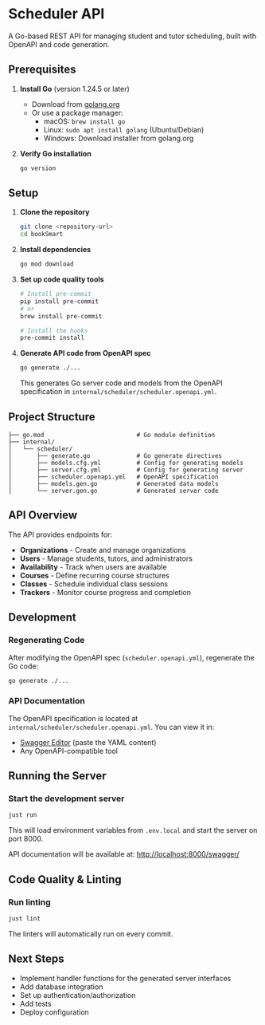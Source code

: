# Scheduler API

A Go-based REST API for managing student and tutor scheduling, built with OpenAPI and code generation.

## Prerequisites

1. **Install Go** (version 1.24.5 or later)
   - Download from [golang.org](https://golang.org/downloads/)
   - Or use a package manager:
     - macOS: `brew install go`
     - Linux: `sudo apt install golang` (Ubuntu/Debian)
     - Windows: Download installer from golang.org

2. **Verify Go installation**

   ```bash
   go version
   ```

## Setup

1. **Clone the repository**

   ```bash
   git clone <repository-url>
   cd bookSmart
   ```

2. **Install dependencies**

   ```bash
   go mod download
   ```

3. **Set up code quality tools**

   ```bash
   # Install pre-commit
   pip install pre-commit
   # or
   brew install pre-commit

   # Install the hooks
   pre-commit install
   ```

4. **Generate API code from OpenAPI spec**

   ```bash
   go generate ./...
   ```

   This generates Go server code and models from the OpenAPI specification in `internal/scheduler/scheduler.openapi.yml`.

## Project Structure

```text
├── go.mod                          # Go module definition
├── internal/
│   └── scheduler/
│       ├── generate.go             # Go generate directives
│       ├── models.cfg.yml          # Config for generating models
│       ├── server.cfg.yml          # Config for generating server
│       ├── scheduler.openapi.yml   # OpenAPI specification
│       ├── models.gen.go           # Generated data models
│       └── server.gen.go           # Generated server code
```

## API Overview

The API provides endpoints for:

- **Organizations** - Create and manage organizations
- **Users** - Manage students, tutors, and administrators
- **Availability** - Track when users are available
- **Courses** - Define recurring course structures
- **Classes** - Schedule individual class sessions
- **Trackers** - Monitor course progress and completion

## Development

### Regenerating Code

After modifying the OpenAPI spec (`scheduler.openapi.yml`), regenerate the Go code:

```bash
go generate ./...
```

### API Documentation

The OpenAPI specification is located at `internal/scheduler/scheduler.openapi.yml`. You can view it in:

- [Swagger Editor](https://editor.swagger.io/) (paste the YAML content)
- Any OpenAPI-compatible tool

## Running the Server

### Start the development server

```bash
just run
```

This will load environment variables from `.env.local` and start the server on port 8000.

API documentation will be available at: <http://localhost:8000/swagger/>

## Code Quality & Linting

### Run linting

```bash
just lint
```

The linters will automatically run on every commit.

## Next Steps

- Implement handler functions for the generated server interfaces
- Add database integration
- Set up authentication/authorization
- Add tests
- Deploy configuration

